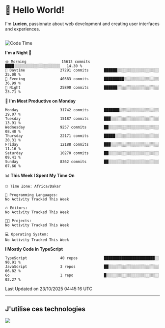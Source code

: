 # 👋 Hello World!

I'm **Lucien**, passionate about web development and creating user interfaces and experiences.

##

<!--START_SECTION:waka-->
![Code Time](http://img.shields.io/badge/Code%20Time-3%2C921%20hrs%2018%20mins-blue)

**I'm a Night 🦉** 

```text
🌞 Morning                15613 commits       ████░░░░░░░░░░░░░░░░░░░░░   14.30 % 
🌆 Daytime                27291 commits       ██████░░░░░░░░░░░░░░░░░░░   25.00 % 
🌃 Evening                40383 commits       █████████░░░░░░░░░░░░░░░░   36.99 % 
🌙 Night                  25890 commits       ██████░░░░░░░░░░░░░░░░░░░   23.71 % 
```
📅 **I'm Most Productive on Monday** 

```text
Monday                   31742 commits       ███████░░░░░░░░░░░░░░░░░░   29.07 % 
Tuesday                  15187 commits       ███░░░░░░░░░░░░░░░░░░░░░░   13.91 % 
Wednesday                9257 commits        ██░░░░░░░░░░░░░░░░░░░░░░░   08.48 % 
Thursday                 22171 commits       █████░░░░░░░░░░░░░░░░░░░░   20.31 % 
Friday                   12188 commits       ███░░░░░░░░░░░░░░░░░░░░░░   11.16 % 
Saturday                 10270 commits       ██░░░░░░░░░░░░░░░░░░░░░░░   09.41 % 
Sunday                   8362 commits        ██░░░░░░░░░░░░░░░░░░░░░░░   07.66 % 
```


📊 **This Week I Spent My Time On** 

```text
🕑︎ Time Zone: Africa/Dakar

💬 Programming Languages: 
No Activity Tracked This Week

🔥 Editors: 
No Activity Tracked This Week

🐱‍💻 Projects: 
No Activity Tracked This Week

💻 Operating System: 
No Activity Tracked This Week
```

**I Mostly Code in TypeScript** 

```text
TypeScript               40 repos            ███████████████████████░░   90.91 % 
JavaScript               3 repos             ██░░░░░░░░░░░░░░░░░░░░░░░   06.82 % 
Go                       1 repo              █░░░░░░░░░░░░░░░░░░░░░░░░   02.27 % 
```




 Last Updated on 23/10/2025 04:45:16 UTC
<!--END_SECTION:waka-->
---

## J'utilise ces technologies

<p align="left">
  <a href="https://skillicons.dev">
    <img src="https://skillicons.dev/icons?i=ts,js,go,ruby,css,scss,tailwind,react,vite,nextjs,docker,figma,ableton" />
  </a>
</p>

